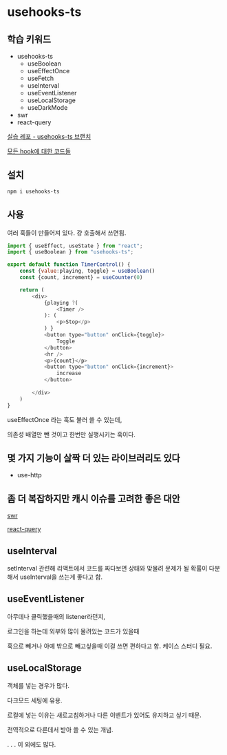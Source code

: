 # usehooks-ts

## 학습 키워드

* usehooks-ts
  * useBoolean
  * useEffectOnce
  * useFetch
  * useInterval
  * useEventListener
  * useLocalStorage
  * useDarkMode
* swr
* react-query

[실습 레포 - usehooks-ts 브랜치](https://github.com/heyho00/timer-app/tree/usehook-ts)

[모든 hook에 대한 코드들](https://usehooks-ts.com/)

## 설치

```bash
npm i usehooks-ts
```

## 사용

여러 훅들이 만들어져 있다. 걍 호출해서 쓰면됨.

```js
import { useEffect, useState } from "react";
import { useBoolean } from "usehooks-ts";

export default function TimerControl() {
    const {value:playing, toggle} = useBoolean()
    const {count, increment} = useCounter(0)

    return (
        <div>
            {playing ?(
                <Timer />
            ): (
                <p>Stop</p>
            ) }
            <button type="button" onClick={toggle}>
                Toggle
            </button>
            <hr />
            <p>{count}</p>
            <button type="button" onClick={increment}>
                increase
            </button>
            
        </div>
    )
}
```

useEffectOnce 라는 훅도 불러 쓸 수 있는데,

의존성 배열만 뺀 것이고 한번만 실행시키는 훅이다.

## 몇 가지 기능이 살짝 더 있는 라이브러리도 있다

* use-http

## 좀 더 복잡하지만 캐시 이슈를 고려한 좋은 대안

[swr](https://swr.vercel.app/ko)

[react-query](https://tanstack.com/query/latest)

## useInterval

setInterval 관련해 리액트에서 코드를 짜다보면 상태와 맞물려 문제가 될 확률이 다분해서 useInterval을 쓰는게 좋다고 함.

## useEventListener

아무데나 클릭했을때의 listener라던지,

로그인을 하는데 외부와 많이 물려있는 코드가 있을때

훅으로 빼거나 아예 밖으로 빼고싶을때 이걸 쓰면 편하다고 함. 케이스 스터디 필요.

## useLocalStorage

객체를 넣는 경우가 많다.

다크모드 세팅에 유용.

로컬에 넣는 이유는 새로고침하거나 다른 이벤트가 있어도 유지하고 싶기 때문.

전역적으로 다른데서 받아 쓸 수 있는 개념.

.
.
.
이 외에도 많다.
